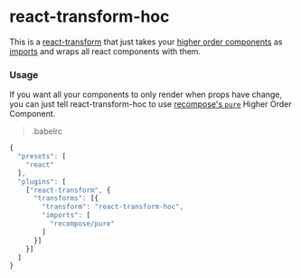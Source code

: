 # react-transform-hoc

This is a [react-transform](https://github.com/gaearon/babel-plugin-react-transform) that just takes your [higher order components](https://medium.com/@dan_abramov/mixins-are-dead-long-live-higher-order-components-94a0d2f9e750) as [imports](https://github.com/gaearon/babel-plugin-react-transform#configuration) and wraps all react components with them.

### Usage

If you want all your components to only render when props have change, you can just tell react-transform-hoc to use [recompose's `pure`](https://github.com/acdlite/recompose/blob/master/docs/API.md#pure) Higher Order Component.

> .babelrc
```js
{
  "presets": [
    "react"
  ],
  "plugins": [
    ["react-transform", {
      "transforms": [{
        "transform": "react-transform-hoc",
        "imports": [
          "recompose/pure"
        ]
      }]
    }]
  ]
}
```
